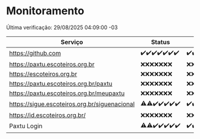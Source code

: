 # Monitoramento

Última verificação: 29/08/2025 04:09:00 -03

|Serviço|Status|Últimas 24h|
|---|---|---|
|https://github.com|<span title="2025-08-22: OK=23">✔️</span><span title="2025-08-23: OK=23">✔️</span><span title="2025-08-24: OK=23">✔️</span><span title="2025-08-25: OK=23">✔️</span><span title="2025-08-26: OK=23">✔️</span><span title="2025-08-27: OK=23">✔️</span><span title="2025-08-28: OK=6">✔️</span>|<span title="28/08/2025 04:09:00 -03 : 200">✔️</span><span title="28/08/2025 05:12:00 -03 : 200">✔️</span><span title="28/08/2025 06:10:00 -03 : 200">✔️</span><span title="28/08/2025 07:10:00 -03 : 200">✔️</span><span title="28/08/2025 08:08:00 -03 : 200">✔️</span><span title="28/08/2025 09:17:00 -03 : 200">✔️</span><span title="28/08/2025 10:21:00 -03 : 200">✔️</span><span title="28/08/2025 11:09:00 -03 : 200">✔️</span><span title="28/08/2025 12:09:00 -03 : 200">✔️</span><span title="28/08/2025 13:11:00 -03 : 200">✔️</span><span title="28/08/2025 14:08:00 -03 : 200">✔️</span><span title="28/08/2025 15:13:00 -03 : 200">✔️</span><span title="28/08/2025 16:07:00 -03 : 200">✔️</span><span title="28/08/2025 17:10:00 -03 : 200">✔️</span><span title="28/08/2025 18:08:00 -03 : 200">✔️</span><span title="28/08/2025 19:08:00 -03 : 200">✔️</span><span title="28/08/2025 20:09:00 -03 : 200">✔️</span><span title="28/08/2025 21:44:00 -03 : 200">✔️</span><span title="28/08/2025 23:19:00 -03 : 200">✔️</span><span title="29/08/2025 00:28:00 -03 : 200">✔️</span><span title="29/08/2025 01:11:00 -03 : 200">✔️</span><span title="29/08/2025 02:09:00 -03 : 200">✔️</span><span title="29/08/2025 03:14:00 -03 : 200">✔️</span><span title="29/08/2025 04:09:00 -03 : 200">✔️</span>|
|https://paxtu.escoteiros.org.br|<span title="2025-08-22: Falhas=23">❌</span><span title="2025-08-23: Falhas=23">❌</span><span title="2025-08-24: Falhas=23">❌</span><span title="2025-08-25: Falhas=23">❌</span><span title="2025-08-26: Falhas=23">❌</span><span title="2025-08-27: Falhas=23">❌</span><span title="2025-08-28: Falhas=6">❌</span>|<span title="28/08/2025 04:09:00 -03 : 403">❌</span><span title="28/08/2025 05:12:00 -03 : 403">❌</span><span title="28/08/2025 06:10:00 -03 : 403">❌</span><span title="28/08/2025 07:10:00 -03 : 403">❌</span><span title="28/08/2025 08:08:00 -03 : 403">❌</span><span title="28/08/2025 09:17:00 -03 : 403">❌</span><span title="28/08/2025 10:21:00 -03 : 403">❌</span><span title="28/08/2025 11:09:00 -03 : 403">❌</span><span title="28/08/2025 12:09:00 -03 : 403">❌</span><span title="28/08/2025 13:11:00 -03 : 403">❌</span><span title="28/08/2025 14:08:00 -03 : 403">❌</span><span title="28/08/2025 15:13:00 -03 : 403">❌</span><span title="28/08/2025 16:07:00 -03 : 403">❌</span><span title="28/08/2025 17:10:00 -03 : 403">❌</span><span title="28/08/2025 18:08:00 -03 : 403">❌</span><span title="28/08/2025 19:08:00 -03 : 403">❌</span><span title="28/08/2025 20:09:00 -03 : 403">❌</span><span title="28/08/2025 21:44:00 -03 : 403">❌</span><span title="28/08/2025 23:19:00 -03 : 403">❌</span><span title="29/08/2025 00:28:00 -03 : 403">❌</span><span title="29/08/2025 01:11:00 -03 : 403">❌</span><span title="29/08/2025 02:09:00 -03 : 403">❌</span><span title="29/08/2025 03:14:00 -03 : 403">❌</span><span title="29/08/2025 04:09:00 -03 : 403">❌</span>|
|https://escoteiros.org.br|<span title="2025-08-22: Falhas=23">❌</span><span title="2025-08-23: Falhas=23">❌</span><span title="2025-08-24: Falhas=23">❌</span><span title="2025-08-25: Falhas=23">❌</span><span title="2025-08-26: Falhas=23">❌</span><span title="2025-08-27: Falhas=23">❌</span><span title="2025-08-28: Falhas=6">❌</span>|<span title="28/08/2025 04:09:00 -03 : 403">❌</span><span title="28/08/2025 05:12:00 -03 : 403">❌</span><span title="28/08/2025 06:10:00 -03 : 403">❌</span><span title="28/08/2025 07:10:00 -03 : 403">❌</span><span title="28/08/2025 08:08:00 -03 : 403">❌</span><span title="28/08/2025 09:17:00 -03 : 403">❌</span><span title="28/08/2025 10:21:00 -03 : 403">❌</span><span title="28/08/2025 11:09:00 -03 : 403">❌</span><span title="28/08/2025 12:09:00 -03 : 403">❌</span><span title="28/08/2025 13:11:00 -03 : 403">❌</span><span title="28/08/2025 14:08:00 -03 : 403">❌</span><span title="28/08/2025 15:13:00 -03 : 403">❌</span><span title="28/08/2025 16:07:00 -03 : 403">❌</span><span title="28/08/2025 17:10:00 -03 : 403">❌</span><span title="28/08/2025 18:08:00 -03 : 403">❌</span><span title="28/08/2025 19:08:00 -03 : 403">❌</span><span title="28/08/2025 20:09:00 -03 : 403">❌</span><span title="28/08/2025 21:44:00 -03 : 403">❌</span><span title="28/08/2025 23:19:00 -03 : 403">❌</span><span title="29/08/2025 00:28:00 -03 : 403">❌</span><span title="29/08/2025 01:11:00 -03 : 403">❌</span><span title="29/08/2025 02:09:00 -03 : 403">❌</span><span title="29/08/2025 03:14:00 -03 : 403">❌</span><span title="29/08/2025 04:09:00 -03 : 403">❌</span>|
|https://paxtu.escoteiros.org.br/paxtu|<span title="2025-08-22: Falhas=23">❌</span><span title="2025-08-23: Falhas=23">❌</span><span title="2025-08-24: Falhas=23">❌</span><span title="2025-08-25: Falhas=23">❌</span><span title="2025-08-26: Falhas=23">❌</span><span title="2025-08-27: Falhas=23">❌</span><span title="2025-08-28: Falhas=6">❌</span>|<span title="28/08/2025 04:09:00 -03 : 403">❌</span><span title="28/08/2025 05:12:00 -03 : 403">❌</span><span title="28/08/2025 06:10:00 -03 : 403">❌</span><span title="28/08/2025 07:10:00 -03 : 403">❌</span><span title="28/08/2025 08:08:00 -03 : 403">❌</span><span title="28/08/2025 09:17:00 -03 : 403">❌</span><span title="28/08/2025 10:21:00 -03 : 403">❌</span><span title="28/08/2025 11:09:00 -03 : 403">❌</span><span title="28/08/2025 12:09:00 -03 : 403">❌</span><span title="28/08/2025 13:11:00 -03 : 403">❌</span><span title="28/08/2025 14:08:00 -03 : 403">❌</span><span title="28/08/2025 15:13:00 -03 : 403">❌</span><span title="28/08/2025 16:07:00 -03 : 403">❌</span><span title="28/08/2025 17:10:00 -03 : 403">❌</span><span title="28/08/2025 18:08:00 -03 : 403">❌</span><span title="28/08/2025 19:08:00 -03 : 403">❌</span><span title="28/08/2025 20:09:00 -03 : 403">❌</span><span title="28/08/2025 21:44:00 -03 : 403">❌</span><span title="28/08/2025 23:19:00 -03 : 403">❌</span><span title="29/08/2025 00:28:00 -03 : 403">❌</span><span title="29/08/2025 01:11:00 -03 : 403">❌</span><span title="29/08/2025 02:09:00 -03 : 403">❌</span><span title="29/08/2025 03:14:00 -03 : 403">❌</span><span title="29/08/2025 04:09:00 -03 : 403">❌</span>|
|https://paxtu.escoteiros.org.br/meupaxtu|<span title="2025-08-22: Falhas=23">❌</span><span title="2025-08-23: Falhas=23">❌</span><span title="2025-08-24: Falhas=23">❌</span><span title="2025-08-25: Falhas=23">❌</span><span title="2025-08-26: Falhas=23">❌</span><span title="2025-08-27: Falhas=23">❌</span><span title="2025-08-28: Falhas=6">❌</span>|<span title="28/08/2025 04:09:00 -03 : 403">❌</span><span title="28/08/2025 05:12:00 -03 : 403">❌</span><span title="28/08/2025 06:10:00 -03 : 403">❌</span><span title="28/08/2025 07:10:00 -03 : 403">❌</span><span title="28/08/2025 08:08:00 -03 : 403">❌</span><span title="28/08/2025 09:17:00 -03 : 403">❌</span><span title="28/08/2025 10:21:00 -03 : 403">❌</span><span title="28/08/2025 11:09:00 -03 : 403">❌</span><span title="28/08/2025 12:09:00 -03 : 403">❌</span><span title="28/08/2025 13:11:00 -03 : 403">❌</span><span title="28/08/2025 14:08:00 -03 : 403">❌</span><span title="28/08/2025 15:13:00 -03 : 403">❌</span><span title="28/08/2025 16:07:00 -03 : 403">❌</span><span title="28/08/2025 17:10:00 -03 : 403">❌</span><span title="28/08/2025 18:08:00 -03 : 403">❌</span><span title="28/08/2025 19:08:00 -03 : 403">❌</span><span title="28/08/2025 20:09:00 -03 : 403">❌</span><span title="28/08/2025 21:44:00 -03 : 403">❌</span><span title="28/08/2025 23:19:00 -03 : 403">❌</span><span title="29/08/2025 00:28:00 -03 : 403">❌</span><span title="29/08/2025 01:11:00 -03 : 403">❌</span><span title="29/08/2025 02:09:00 -03 : 403">❌</span><span title="29/08/2025 03:14:00 -03 : 403">❌</span><span title="29/08/2025 04:09:00 -03 : 403">❌</span>|
|https://sigue.escoteiros.org.br/siguenacional|<span title="2025-08-22: OK=22, Falhas=1">⚠️</span><span title="2025-08-23: OK=21, Falhas=2">⚠️</span><span title="2025-08-24: OK=23">✔️</span><span title="2025-08-25: OK=23">✔️</span><span title="2025-08-26: OK=23">✔️</span><span title="2025-08-27: OK=23">✔️</span><span title="2025-08-28: OK=6">✔️</span>|<span title="28/08/2025 04:09:00 -03 : 200">✔️</span><span title="28/08/2025 05:12:00 -03 : 200">✔️</span><span title="28/08/2025 06:10:00 -03 : 200">✔️</span><span title="28/08/2025 07:10:00 -03 : 200">✔️</span><span title="28/08/2025 08:08:00 -03 : 200">✔️</span><span title="28/08/2025 09:17:00 -03 : 200">✔️</span><span title="28/08/2025 10:21:00 -03 : 200">✔️</span><span title="28/08/2025 11:09:00 -03 : 200">✔️</span><span title="28/08/2025 12:09:00 -03 : 200">✔️</span><span title="28/08/2025 13:11:00 -03 : 200">✔️</span><span title="28/08/2025 14:08:00 -03 : 200">✔️</span><span title="28/08/2025 15:13:00 -03 : 200">✔️</span><span title="28/08/2025 16:07:00 -03 : 200">✔️</span><span title="28/08/2025 17:10:00 -03 : 200">✔️</span><span title="28/08/2025 18:08:00 -03 : 200">✔️</span><span title="28/08/2025 19:08:00 -03 : 200">✔️</span><span title="28/08/2025 20:09:00 -03 : 200">✔️</span><span title="28/08/2025 21:44:00 -03 : 200">✔️</span><span title="28/08/2025 23:19:00 -03 : 200">✔️</span><span title="29/08/2025 00:28:00 -03 : 200">✔️</span><span title="29/08/2025 01:11:00 -03 : 200">✔️</span><span title="29/08/2025 02:09:00 -03 : 200">✔️</span><span title="29/08/2025 03:14:00 -03 : 200">✔️</span><span title="29/08/2025 04:09:00 -03 : 200">✔️</span>|
|https://id.escoteiros.org.br/|<span title="2025-08-22: Falhas=23">❌</span><span title="2025-08-23: Falhas=23">❌</span><span title="2025-08-24: Falhas=23">❌</span><span title="2025-08-25: Falhas=23">❌</span><span title="2025-08-26: Falhas=23">❌</span><span title="2025-08-27: Falhas=23">❌</span><span title="2025-08-28: Falhas=6">❌</span>|<span title="28/08/2025 04:09:00 -03 : 403">❌</span><span title="28/08/2025 05:12:00 -03 : 403">❌</span><span title="28/08/2025 06:10:00 -03 : 403">❌</span><span title="28/08/2025 07:10:00 -03 : 403">❌</span><span title="28/08/2025 08:08:00 -03 : 403">❌</span><span title="28/08/2025 09:17:00 -03 : 403">❌</span><span title="28/08/2025 10:21:00 -03 : 403">❌</span><span title="28/08/2025 11:09:00 -03 : 403">❌</span><span title="28/08/2025 12:09:00 -03 : 403">❌</span><span title="28/08/2025 13:11:00 -03 : 403">❌</span><span title="28/08/2025 14:08:00 -03 : 403">❌</span><span title="28/08/2025 15:13:00 -03 : 403">❌</span><span title="28/08/2025 16:07:00 -03 : 403">❌</span><span title="28/08/2025 17:10:00 -03 : 403">❌</span><span title="28/08/2025 18:08:00 -03 : 403">❌</span><span title="28/08/2025 19:08:00 -03 : 403">❌</span><span title="28/08/2025 20:09:00 -03 : 403">❌</span><span title="28/08/2025 21:44:00 -03 : 403">❌</span><span title="28/08/2025 23:19:00 -03 : 403">❌</span><span title="29/08/2025 00:28:00 -03 : 403">❌</span><span title="29/08/2025 01:11:00 -03 : 403">❌</span><span title="29/08/2025 02:09:00 -03 : 403">❌</span><span title="29/08/2025 03:14:00 -03 : 403">❌</span><span title="29/08/2025 04:09:00 -03 : 403">❌</span>|
|Paxtu Login|<span title="2025-08-22: OK=22, Falhas=1">⚠️</span><span title="2025-08-23: OK=22, Falhas=1">⚠️</span><span title="2025-08-24: OK=23">✔️</span><span title="2025-08-25: OK=23">✔️</span><span title="2025-08-26: OK=23">✔️</span><span title="2025-08-27: OK=23">✔️</span><span title="2025-08-28: OK=6">✔️</span>|<span title="28/08/2025 04:09:00 -03 : 200">✔️</span><span title="28/08/2025 05:12:00 -03 : 200">✔️</span><span title="28/08/2025 06:10:00 -03 : 200">✔️</span><span title="28/08/2025 07:10:00 -03 : 200">✔️</span><span title="28/08/2025 08:08:00 -03 : 200">✔️</span><span title="28/08/2025 09:17:00 -03 : 200">✔️</span><span title="28/08/2025 10:21:00 -03 : 200">✔️</span><span title="28/08/2025 11:09:00 -03 : 200">✔️</span><span title="28/08/2025 12:09:00 -03 : 200">✔️</span><span title="28/08/2025 13:11:00 -03 : 200">✔️</span><span title="28/08/2025 14:08:00 -03 : 200">✔️</span><span title="28/08/2025 15:13:00 -03 : 200">✔️</span><span title="28/08/2025 16:07:00 -03 : 200">✔️</span><span title="28/08/2025 17:10:00 -03 : 200">✔️</span><span title="28/08/2025 18:08:00 -03 : 200">✔️</span><span title="28/08/2025 19:08:00 -03 : 200">✔️</span><span title="28/08/2025 20:09:00 -03 : 200">✔️</span><span title="28/08/2025 21:44:00 -03 : 200">✔️</span><span title="28/08/2025 23:19:00 -03 : 200">✔️</span><span title="29/08/2025 00:28:00 -03 : 200">✔️</span><span title="29/08/2025 01:11:00 -03 : 200">✔️</span><span title="29/08/2025 02:09:00 -03 : 200">✔️</span><span title="29/08/2025 03:14:00 -03 : 200">✔️</span><span title="29/08/2025 04:09:00 -03 : 200">✔️</span>|
